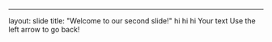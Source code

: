 
---
layout: slide
title: "Welcome to our second slide!"
hi hi hi
Your text
Use the left arrow to go back!

